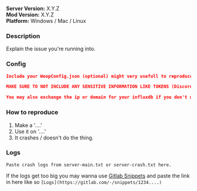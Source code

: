 **Server Version:** X.Y.Z  
**Mod Version:** X.Y.Z  
**Platform:** Windows / Mac / Linux

### Description

Explain the issue you're running into.

### Config

```json
Include your WoopConfig.json (optional) might very usefull to reproduce the issue.

MAKE SURE TO NOT INCLUDE ANY SENSITIVE INFORMATION LIKE TOKENS (Discord/Influxdb)

You may also exchange the ip or domain for your influxdb if you don't want to share it (example.com).

```

### How to reproduce

1. Make a '....'
2. Use it on '....'
3. It crashes / doesn't do the thing.

### Logs

```
Paste crash logs from server-main.txt or server-crash.txt here.
```

If the logs get too big you may wanna use [Gitlab Snippets](https://gitlab.com/-/snippets/new) and paste the link in here like so `[Logs](https://gitlab.com/-/snippets/1234....)`
